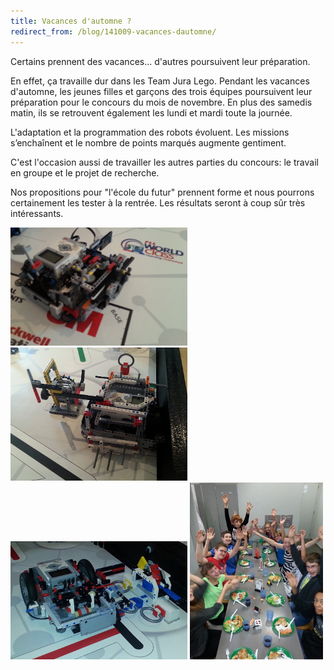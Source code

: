 ```yaml
---
title: Vacances d'automne ?
redirect_from: /blog/141009-vacances-dautomne/
---
```


Certains prennent des vacances... d'autres poursuivent leur préparation.

En effet, ça travaille dur dans les Team Jura Lego. Pendant les vacances d'automne, les jeunes filles et garçons des trois équipes poursuivent leur préparation pour le concours du mois de novembre. En plus des samedis matin, ils se retrouvent également les lundi et mardi toute la journée.

L'adaptation et la programmation des robots évoluent. Les missions s’enchaînent et le nombre de points marqués augmente gentiment. 

C'est l'occasion aussi de travailler les autres parties du concours: le travail en groupe et le projet de recherche.

Nos propositions pour "l'école du futur" prennent forme et nous pourrons certainement les tester à la rentrée. Les résultats seront à coup sûr très intéressants.

![Photo](/media/posts/2014-10-09-vacances-1.jpg)
![Photo](/media/posts/2014-10-09-vacances-2.jpg)
![Photo](/media/posts/2014-10-09-vacances-3.jpg)
![Photo](/media/posts/2014-10-09-vacances-4.jpg)

